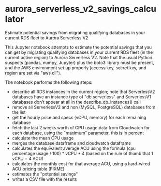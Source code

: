 # aurora_serverless_v2_savings_calculator
Estimate potential savings from migrating qualifying databases in your current RDS fleet to Aurora Serverless V2

This Jupyter notebook attempts to estimate the potential savings that you can get by migrating qualifying databases in your current RDS fleet (in the current active region) to Aurora Serverless V2.  Note that the usual Python suspects (pandas, numpy, Jupyter) plus the boto3 library must be present, and the AWS environment set up properly (access key, secret key, and region are set via "aws cli").

The notebook performs the following steps:

- describe all RDS instances in the current region; note that ServerlessV2 databases have an instance type of "db.serverless" and ServerlessV1 databases don't appear at all in the describe_db_instances() call
- remove all ServerlessV2 and non (MySQL, PostgreSQL) databases from the list
- get the hourly price and specs (vCPU, memory) for each remaining database
- fetch the last 2 weeks worth of CPU usage data from Cloudwatch for each database,  using the "maximum" parameter, this is in percent
- calculate the mean CPU usage
- merges the database dataframe and cloudwatch dataframe
- calculates the equivalent average ACU using the formula (cpu percentage usage / 100) * vCPU * 4 (based on the rule of thumb that 1 vCPU = 4 ACU)
- calculates the monthly cost for that average ACU, using a hard-wired ACU pricing table (FIXME)
- estimates the "potential savings"
- writes a CSV file with the results

